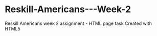 # Reskill-Americans---Week-2
Reskill Americans week 2 assignment - HTML page task
Created with HTML5
